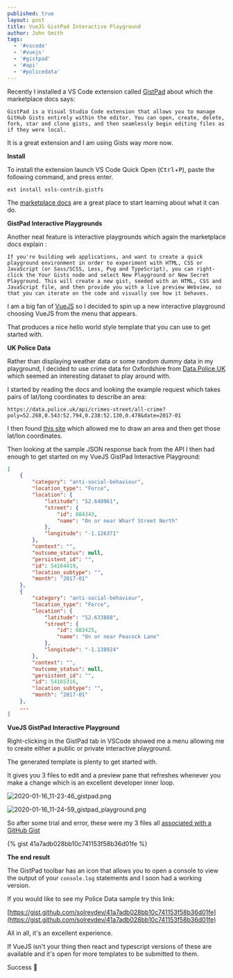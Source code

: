 ```yaml
---
published: true
layout: post
title: VueJS GistPad Interactive Playground
author: John Smith
tags:
  - '#vscode'
  - '#vuejs'
  - '#gistpad'
  - '#api'
  - '#policedata'
---
```

Recently I installed a VS Code extension called [GistPad](https://marketplace.visualstudio.com/items?itemName=vsls-contrib.gistfs) about which the marketplace docs says:

	GistPad is a Visual Studio Code extension that allows you to manage GitHub Gists entirely within the editor. You can open, create, delete, fork, star and clone gists, and then seamlessly begin editing files as if they were local.

It is a great extension and I am using Gists way more now. 

**Install**

To install the extension launch VS Code Quick Open (<kbd>Ctrl</kbd>+<kbd>P</kbd>), paste the following command, and press enter.

`ext install vsls-contrib.gistfs`

The [marketplace docs](https://marketplace.visualstudio.com/items?itemName=vsls-contrib.gistfs) are a great place to start learning about what it can do.

**GistPad Interactive Playgrounds**

Another neat feature is interactive playgrounds which again the marketplace docs explain :

	If you're building web applications, and want to create a quick playground environment in order to experiment with HTML, CSS or JavaScript (or Sass/SCSS, Less, Pug and TypeScript), you can right-click the Your Gists node and select New Playground or New Secret Playground. This will create a new gist, seeded with an HTML, CSS and JavaScript file, and then provide you with a live preview Webview, so that you can iterate on the code and visually see how it behaves.

I am a big fan of [VueJS](https://vuejs.org) so I decided to spin up a new interactive playground choosing VueJS from the menu that appears.

That produces a nice hello world style template that you can use to get started with.

**UK Police Data**

Rather than displaying weather data or some random dummy data in my playground, I decided to use crime data for Oxfordshire from [Data.Police.UK](https://data.police.uk/docs/) which seemed an interesting dataset to play around with.

I started by reading the docs and looking the example request which takes pairs of lat/long coordinates to describe an area:

`https://data.police.uk/api/crimes-street/all-crime?poly=52.268,0.543:52.794,0.238:52.130,0.478&date=2017-01`

I then found [this site](https://www.doogal.co.uk/polylines.php) which allowed me to draw an area and then get those lat/lon coordinates.

Then looking at the sample JSON response back from the API I then had enough to get started on my VueJS GistPad Interactive Playground:

```json
[
    {
        "category": "anti-social-behaviour",
        "location_type": "Force",
        "location": {
            "latitude": "52.640961",
            "street": {
                "id": 884343,
                "name": "On or near Wharf Street North"
            },
            "longitude": "-1.126371"
        },
        "context": "",
        "outcome_status": null,
        "persistent_id": "",
        "id": 54164419,
        "location_subtype": "",
        "month": "2017-01"
    },
    {
        "category": "anti-social-behaviour",
        "location_type": "Force",
        "location": {
            "latitude": "52.633888",
            "street": {
                "id": 883425,
                "name": "On or near Peacock Lane"
            },
            "longitude": "-1.138924"
        },
        "context": "",
        "outcome_status": null,
        "persistent_id": "",
        "id": 54165316,
        "location_subtype": "",
        "month": "2017-01"
    },
    ...
]
```

**VueJS GistPad Interactive Playground**

Right-clicking in the GistPad tab in VSCode showed me a menu allowing me to create either a public or private interactive playground.

The generated template is plenty to get started with.

It gives you 3 files to edit and a preview pane that refreshes whenever you make a change which is an excellent developer inner loop.

![2020-01-16_11-23-46_gistpad.png]({{site.baseurl}}/media/2020-01-16_11-23-46_gistpad.png)

![2020-01-16_11-24-59_gistpad_playground.png]({{site.baseurl}}/media/2020-01-16_11-24-59_gistpad_playground.png)

So after some trial and error, these were my 3 files all [associated with a GitHub Gist](https://gist.github.com/solrevdev/41a7adb028bb10c741153f58b36d01fe)

{% gist 41a7adb028bb10c741153f58b36d01fe %}


**The end result**

The GistPad toolbar has an icon that allows you to open a console to view the output of your `console.log` statements and I soon had a working version.

If you would like to see my Police Data sample try this link:

[https://gist.github.com/solrevdev/41a7adb028bb10c741153f58b36d01fe](https://gist.github.com/solrevdev/41a7adb028bb10c741153f58b36d01fe)


All in all, it's an excellent experience.

If VueJS isn't your thing then react and typescript versions of these are available and it's open for more templates to be submitted to them.

Success 🎉

